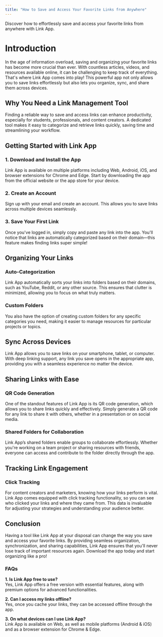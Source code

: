 ```yaml
---
title: "How to Save and Access Your Favorite Links from Anywhere"
---
```


Discover how to effortlessly save and access your favorite links from anywhere with Link App.

# Introduction
In the age of information overload, saving and organizing your favorite links has become more crucial than ever. With countless articles, videos, and resources available online, it can be challenging to keep track of everything. That's where Link App comes into play! This powerful app not only allows you to save links effortlessly but also lets you organize, sync, and share them across devices.

## Why You Need a Link Management Tool
Finding a reliable way to save and access links can enhance productivity, especially for students, professionals, and content creators. A dedicated tool makes it easy to categorize and retrieve links quickly, saving time and streamlining your workflow.

## Getting Started with Link App
### 1. Download and Install the App
Link App is available on multiple platforms including Web, Android, iOS, and browser extensions for Chrome and Edge. Start by downloading the app from the official website or the app store for your device.

### 2. Create an Account
Sign up with your email and create an account. This allows you to save links across multiple devices seamlessly. 

### 3. Save Your First Link
Once you've logged in, simply copy and paste any link into the app. You'll notice that links are automatically categorized based on their domain—this feature makes finding links super simple!

## Organizing Your Links
### Auto-Categorization
Link App automatically sorts your links into folders based on their domains, such as YouTube, Reddit, or any other source. This ensures that clutter is minimized, allowing you to focus on what truly matters. 

### Custom Folders
You also have the option of creating custom folders for any specific categories you need, making it easier to manage resources for particular projects or topics.

## Sync Across Devices
Link App allows you to save links on your smartphone, tablet, or computer. With deep linking support, any link you save opens in the appropriate app, providing you with a seamless experience no matter the device.

## Sharing Links with Ease
### QR Code Generation
One of the standout features of Link App is its QR code generation, which allows you to share links quickly and effectively.  Simply generate a QR code for any link to share it with others, whether in a presentation or on social media.

### Shared Folders for Collaboration
Link App’s shared folders enable groups to collaborate effortlessly. Whether you're working on a team project or sharing resources with friends, everyone can access and contribute to the folder directly through the app.

## Tracking Link Engagement
### Click Tracking
For content creators and marketers, knowing how your links perform is vital. Link App comes equipped with click tracking functionality, so you can see who clicked your links and where they came from. This data is invaluable for adjusting your strategies and understanding your audience better.

## Conclusion
Having a tool like Link App at your disposal can change the way you save and access your favorite links. By providing seamless organization, synchronization, and sharing capabilities, Link App ensures that you'll never lose track of important resources again. Download the app today and start organizing like a pro!

### FAQs
**1. Is Link App free to use?**  
Yes, Link App offers a free version with essential features, along with premium options for advanced functionalities.

**2. Can I access my links offline?**  
Yes, once you cache your links, they can be accessed offline through the app.

**3. On what devices can I use Link App?**  
Link App is available on Web, as well as mobile platforms (Android & iOS) and as a browser extension for Chrome & Edge.